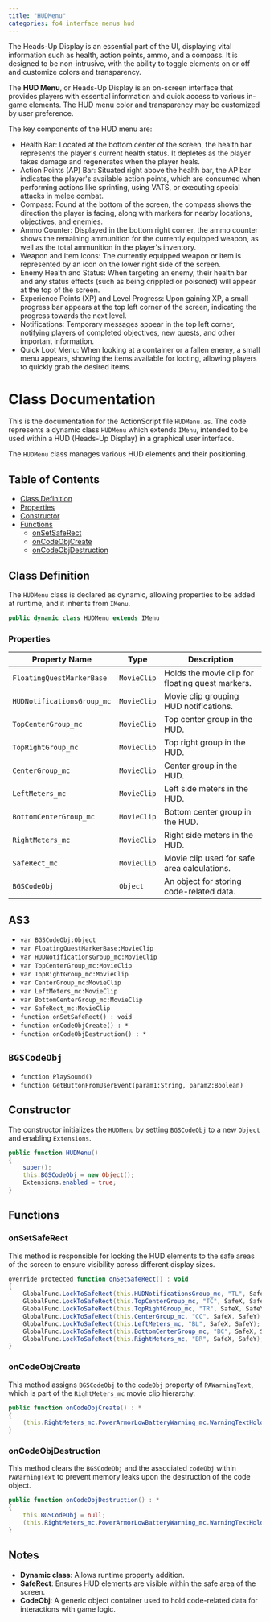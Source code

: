 ```yaml
---
title: "HUDMenu"
categories: fo4 interface menus hud
---
```


The Heads-Up Display is an essential part of the UI, displaying vital information such as health, action points, ammo, and a compass.
It is designed to be non-intrusive, with the ability to toggle elements on or off and customize colors and transparency.

The **HUD Menu**, or Heads-Up Display is an on-screen interface that provides players with essential information and quick access to various in-game elements.
The HUD menu color and transparency may be customized by user preference.

The key components of the HUD menu are:
- Health Bar: Located at the bottom center of the screen, the health bar represents the player's current health status. It depletes as the player takes damage and regenerates when the player heals.
- Action Points (AP) Bar: Situated right above the health bar, the AP bar indicates the player's available action points, which are consumed when performing actions like sprinting, using VATS, or executing special attacks in melee combat.
- Compass: Found at the bottom of the screen, the compass shows the direction the player is facing, along with markers for nearby locations, objectives, and enemies.
- Ammo Counter: Displayed in the bottom right corner, the ammo counter shows the remaining ammunition for the currently equipped weapon, as well as the total ammunition in the player's inventory.
- Weapon and Item Icons: The currently equipped weapon or item is represented by an icon on the lower right side of the screen.
- Enemy Health and Status: When targeting an enemy, their health bar and any status effects (such as being crippled or poisoned) will appear at the top of the screen.
- Experience Points (XP) and Level Progress: Upon gaining XP, a small progress bar appears at the top left corner of the screen, indicating the progress towards the next level.
- Notifications: Temporary messages appear in the top left corner, notifying players of completed objectives, new quests, and other important information.
- Quick Loot Menu: When looking at a container or a fallen enemy, a small menu appears, showing the items available for looting, allowing players to quickly grab the desired items.


# Class Documentation
This is the documentation for the ActionScript file `HUDMenu.as`.
The code represents a dynamic class `HUDMenu` which extends `IMenu`, intended to be used within a HUD (Heads-Up Display) in a graphical user interface.

The `HUDMenu` class manages various HUD elements and their positioning.

## Table of Contents
- [Class Definition](#class-definition)
- [Properties](#properties)
- [Constructor](#constructor)
- [Functions](#functions)
  - [onSetSafeRect](#onsetsaferect)
  - [onCodeObjCreate](#oncodeobjcreate)
  - [onCodeObjDestruction](#oncodeobjdestruction)

## Class Definition
The `HUDMenu` class is declared as dynamic, allowing properties to be added at runtime, and it inherits from `IMenu`.
```actionscript
public dynamic class HUDMenu extends IMenu
```

### Properties

| Property Name | Type | Description |
| ------------- | ---- | ----------- |
| `FloatingQuestMarkerBase` | `MovieClip` | Holds the movie clip for floating quest markers. |
| `HUDNotificationsGroup_mc` | `MovieClip` | Movie clip grouping HUD notifications. |
| `TopCenterGroup_mc` | `MovieClip` | Top center group in the HUD. |
| `TopRightGroup_mc` | `MovieClip` | Top right group in the HUD. |
| `CenterGroup_mc` | `MovieClip` | Center group in the HUD. |
| `LeftMeters_mc` | `MovieClip` | Left side meters in the HUD. |
| `BottomCenterGroup_mc` | `MovieClip` | Bottom center group in the HUD. |
| `RightMeters_mc` | `MovieClip` | Right side meters in the HUD. |
| `SafeRect_mc` | `MovieClip` | Movie clip used for safe area calculations. |
| `BGSCodeObj` | `Object` | An object for storing code-related data. |


## AS3
- `var BGSCodeObj:Object`
- `var FloatingQuestMarkerBase:MovieClip`
- `var HUDNotificationsGroup_mc:MovieClip`
- `var TopCenterGroup_mc:MovieClip`
- `var TopRightGroup_mc:MovieClip`
- `var CenterGroup_mc:MovieClip`
- `var LeftMeters_mc:MovieClip`
- `var BottomCenterGroup_mc:MovieClip`
- `var SafeRect_mc:MovieClip`
- `function onSetSafeRect() : void`
- `function onCodeObjCreate() : *`
- `function onCodeObjDestruction() : *`

## `BGSCodeObj`
- `function PlaySound()`
- `function GetButtonFromUserEvent(param1:String, param2:Boolean)`


## Constructor
The constructor initializes the `HUDMenu` by setting `BGSCodeObj` to a new `Object` and enabling `Extensions`.
```actionscript
public function HUDMenu()
{
    super();
    this.BGSCodeObj = new Object();
    Extensions.enabled = true;
}
```

## Functions

### onSetSafeRect
This method is responsible for locking the HUD elements to the safe areas of the screen to ensure visibility across different display sizes.
```actionscript
override protected function onSetSafeRect() : void
{
    GlobalFunc.LockToSafeRect(this.HUDNotificationsGroup_mc, "TL", SafeX, SafeY);
    GlobalFunc.LockToSafeRect(this.TopCenterGroup_mc, "TC", SafeX, SafeY);
    GlobalFunc.LockToSafeRect(this.TopRightGroup_mc, "TR", SafeX, SafeY);
    GlobalFunc.LockToSafeRect(this.CenterGroup_mc, "CC", SafeX, SafeY);
    GlobalFunc.LockToSafeRect(this.LeftMeters_mc, "BL", SafeX, SafeY);
    GlobalFunc.LockToSafeRect(this.BottomCenterGroup_mc, "BC", SafeX, SafeY);
    GlobalFunc.LockToSafeRect(this.RightMeters_mc, "BR", SafeX, SafeY);
}
```

### onCodeObjCreate
This method assigns `BGSCodeObj` to the `codeObj` property of `PAWarningText`, which is part of the `RightMeters_mc` movie clip hierarchy.
```actionscript
public function onCodeObjCreate() : *
{
    (this.RightMeters_mc.PowerArmorLowBatteryWarning_mc.WarningTextHolder_mc as PAWarningText).codeObj = this.BGSCodeObj;
}
```

### onCodeObjDestruction
This method clears the `BGSCodeObj` and the associated `codeObj` within `PAWarningText` to prevent memory leaks upon the destruction of the code object.
```actionscript
public function onCodeObjDestruction() : *
{
    this.BGSCodeObj = null;
    (this.RightMeters_mc.PowerArmorLowBatteryWarning_mc.WarningTextHolder_mc as PAWarningText).codeObj = null;
}
```

## Notes
- **Dynamic class**: Allows runtime property addition.
- **SafeRect**: Ensures HUD elements are visible within the safe area of the screen.
- **CodeObj**: A generic object container used to hold code-related data for interactions with game logic.
